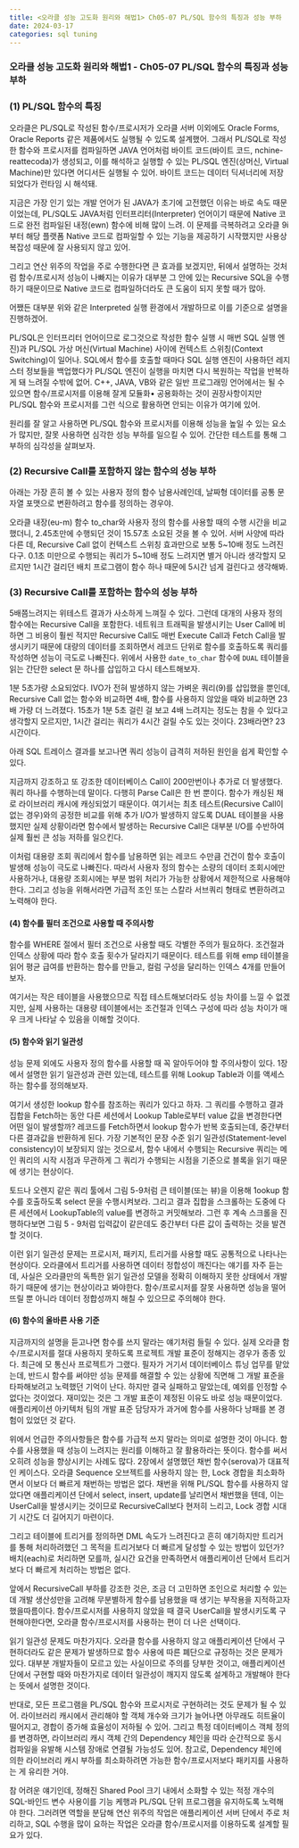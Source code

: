 ```yaml
---
title: <오라클 성능 고도화 원리와 해법1> Ch05-07 PL/SQL 함수의 특징과 성능 부하
date: 2024-03-17
categories: sql tuning
---
```



### 오라클 성능 고도화 원리와 해법1 - Ch05-07 PL/SQL 함수의 특징과 성능 부하

### (1) PL/SQL 함수의 특징

오라클은 PL/SQL로 작성된 함수/프로시저가 오라클 서버 이외에도 Oracle Forms, Oracle Reports 같은 제품에서도 실행될 수 있도록 설계했어. 그래서 PL/SQL로 작성한 함수와 프로시저를 컴파일하면 JAVA 언어처럼 바이트 코드(바이트 코드, nchine-reattecoda)가 생성되고, 이를 해석하고 실행할 수 있는 PL/SQL 엔진(상머신, Virtual Machine)만 있다면 어디서든 실행될 수 있어. 바이트 코드는 데이터 딕셔너리에 저장되었다가 런타임 시 해석돼.

지금은 가장 인기 있는 개발 언어가 된 JAVA가 초기에 고전했던 이유는 바로 속도 때문이었는데, PL/SQL도 JAVA처럼 인터프리터(Interpreter) 언어이기 때문에 Native 코드로 완전 컴파일된 내정(ewn) 함수에 비해 많이 느려. 이 문제를 극복하려고 오라클 9i부터 해당 플랫폼 Native 코드로 컴파일할 수 있는 기능을 제공하기 시작했지만 사용상 복잡성 때문에 잘 사용되지 않고 있어.

그리고 연산 위주의 작업을 주로 수행한다면 큰 효과를 보겠지만, 뒤에서 설명하는 것처럼 함수/프로시저 성능이 나빠지는 이유가 대부분 그 안에 있는 Recursive SQL을 수행하기 때문이므로 Native 코드로 컴파일하더라도 큰 도움이 되지 못할 때가 많아.

어쨌든 대부분 위와 같은 Interpreted 실행 환경에서 개발하므로 이를 기준으로 설명을 진행하겠어.

PL/SQL은 인터프리터 언어이므로 로그것으로 작성한 함수 실행 시 매번 SQL 실행 엔진)과 PL/SQL 가상 머신(Virtual Machine) 사이에 컨텍스트 스위칭(Context Switching)이 일어나. SQL에서 함수를 호출할 때마다 SQL 실행 엔진이 사용하던 레지스터 정보들을 백업했다가 PL/SQL 엔진이 실행을 마치면 다시 복원하는 작업을 반복하게 돼 느려질 수밖에 없어. C++, JAVA, VB와 같은 일반 프로그래밍 언어에서는 될 수 있으면 함수/프로시저를 이용해 잘게 모듈화• 공용화하는 것이 권장사항이지만 PL/SQL 함수와 프로시저를 그런 식으로 활용하면 안되는 이유가 여기에 있어.

원리를 잘 알고 사용하면 PL/SQL 함수와 프로시저를 이용해 성능을 높일 수 있는 요소가 많지만, 잘못 사용하면 심각한 성능 부하를 일으킬 수 있어. 간단한 테스트를 통해 그 부하의 심각성을 살펴보자.

### (2) Recursive Call를 포함하지 않는 함수의 성능 부하

아래는 가장 흔히 볼 수 있는 사용자 정의 함수 남용사례인데, 날짜형 데이터를 공통 문자열 포맷으로 변환하려고 함수를 정의하는 경우야.

오라클 내장(eu-m) 함수 to_char와 사용자 정의 함수를 사용할 때의 수행 시간을 비교했더니, 2.45초만에 수행되던 것이 15.57초 소요된 것을 볼 수 있어. 서버 사양에 따라 다른 데, Recursive Call 없이 컨텍스트 스위칭 효과만으로 보통 5~10배 정도 느려진다구. 0.1초 미만으로 수행되는 쿼리가 5~10배 정도 느려지면 별거 아니라 생각할지 모르지만 1시간 걸리던 배치 프로그램이 함수 하나 때문에 5시간 넘게 걸린다고 생각해봐.

### (3) Recursive Call를 포함하는 함수의 성능 부하

5배쯤느려지는 위테스트 결과가 사소하게 느껴질 수 있다. 그런데 대개의 사용자 정의 함수에는 Recursive Call을 포함한다. 네트워크 트래픽을 발생시키는 User Call에 비하면 그 비용이 훨씬 적지만 Recursive Call도 매번 Execute Call과 Fetch Call을 발생시키기 때문에 대량의 데이터를 조회하면서 레코드 단위로 함수를 호출하도록 쿼리를 작성하면 성능이 극도로 나빠진다. 위에서 사용한 `date_to_char` 함수에 `DUAL` 테이블을 읽는 간단한 select 문 하나를 삽입하고 다시 테스트해보자.

1분 5초가량 소요되었다. IVO가 전혀 발생하지 않는 가벼운 쿼리(9)를 삽입했을 뿐인데, Recursive Call 없는 함수와 비교하면 4배, 함수를 사용하지 않았을 때와 비교하면 23배 가량 더 느려졌다. 15초가 1분 5초 걸린 걸 보고 4배 느려지는 정도는 참을 수 있다고 생각할지 모르지만, 1시간 걸리는 쿼리가 4시간 걸릴 수도 있는 것이다. 23배라면? 23시간이다.

아래 SQL 트레이스 결과를 보고나면 쿼리 성능이 급격히 저하된 원인을 쉽게 확인할 수 있다.

지금까지 강조하고 또 강조한 데이터베이스 Call이 200만번이나 추가로 더 발생했다. 쿼리 하나를 수행하는데 말이다. 다행히 Parse Call은 한 번 뿐이다. 함수가 캐싱된 채로 라이브러리 캐시에 캐싱되었기 때문이다. 여기서는 최초 테스트(Recursive Call이 없는 경우)와의 공정한 비교를 위해 추가 I/O가 발생하지 않도록 DUAL 테이블을 사용했지만 실제 상황이라면 함수에서 발생하는 Recursive Call은 대부분 I/O를 수반하여 실제 훨씬 큰 성능 저하를 일으킨다.

이처럼 대용량 조회 쿼리에서 함수를 남용하면 읽는 레코드 수만큼 건건이 함수 호출이 발생해 성능이 극도로 나빠진다. 따라서 사용자 정의 함수는 소량의 데이터 조회시에만 사용하거나, 대용량 조회시에는 부분 범위 처리가 가능한 상황에서 제한적으로 사용해야 한다. 그리고 성능을 위해서라면 가급적 조인 또는 스칼라 서브쿼리 형태로 변환하려고 노력해야 한다.

#### (4) 함수를 필터 조건으로 사용할 때 주의사항

함수를 WHERE 절에서 필터 조건으로 사용할 때도 각별한 주의가 필요하다. 조건절과 인덱스 상황에 따라 함수 호출 횟수가 달라지기 때문이다. 테스트를 위해 emp 테이블을 읽어 평균 급여를 반환하는 함수를 만들고, 컬럼 구성을 달리하는 인덱스 4개를 만들어 보자.

여기서는 작은 테이블을 사용했으므로 직접 테스트해보더라도 성능 차이를 느낄 수 없겠지만, 실제 사용하는 대용량 테이블에서는 조건절과 인덱스 구성에 따라 성능 차이가 매우 크게 나타날 수 있음을 이해할 것이다.

#### (5) 함수와 읽기 일관성

성능 문제 외에도 사용자 정의 함수를 사용할 때 꼭 알아두어야 할 주의사항이 있다. 1장에서 설명한 읽기 일관성과 관련 있는데, 테스트를 위해 Lookup Table과 이를 액세스하는 함수를 정의해보자.

여기서 생성한 lookup 함수를 참조하는 쿼리가 있다고 하자. 그 쿼리를 수행하고 결과 집합을 Fetch하는 동안 다른 세션에서 Lookup Table로부터 value 값을 변경한다면 어떤 일이 발생할까? 레코드를 Fetch하면서 lookup 함수가 반복 호출되는데, 중간부터 다른 결과값을 반환하게 된다. 가장 기본적인 문장 수준 읽기 일관성(Statement-level consistency)이 보장되지 않는 것으로서, 함수 내에서 수행되는 Recursive 쿼리는 메인 쿼리의 시작 시점과 무관하게 그 쿼리가 수행되는 시점을 기준으로 블록을 읽기 때문에 생기는 현상이다.

토드나 오렌지 같은 쿼리 툴에서 그림 5-9처럼 큰 테이블(또는 뷰)을 이용해 1ookup 함수를 호출하도록 select 문을 수행시켜보라. 그리고 결과 집합을 스크롤하는 도중에 다른 세션에서 LookupTable의 value를 변경하고 커밋해보라. 그런 후 계속 스크롤을 진행하다보면 그림 5 - 9처럼 입력값이 같은데도 중간부터 다른 값이 출력하는 것을 발견할 것이다.

이런 읽기 일관성 문제는 프로시저, 패키지, 트리거를 사용할 때도 공통적으로 나타나는 현상이다. 오라클에서 트리거를 사용하면 데이터 정합성이 깨진다는 얘기를 자주 듣는데, 사실은 오라클만의 독특한 읽기 일관성 모델을 정확히 이해하지 못한 상태에서 개발하기 때문에 생기는 현상이라고 봐야한다. 함수/프로시저를 잘못 사용하면 성능을 떨어뜨릴 뿐 아니라 데이터 정합성까지 해칠 수 있으므로 주의해야 한다.

#### (6) 함수의 올바른 사용 기준 

지금까지의 설명을 듣고나면 함수를 쓰지 말라는 얘기처럼 들릴 수 있다. 실제 오라클 함수/프로시저를 절대 사용하지 못하도록 프로젝트 개발 표준이 정해지는 경우가 종종 있다. 최근에 모 통신사 프로젝트가 그랬다. 필자가 거기서 데이터베이스 튜닝 업무를 맡았는데, 반드시 함수를 써야만 성능 문제를 해결할 수 있는 상황에 직면해 그 개발 표준을 타파해보려고 노력했던 기억이 난다. 하지만 결국 실패하고 말았는데, 예외를 인정할 수 없다는 것이었다. 재미있는 것은 그 개발 표준이 제정된 이유도 바로 성능 때문이었다. 애플리케이션 아키텍처 팀의 개발 표준 담당자가 과거에 함수를 사용하다 낭패를 본 경험이 있었던 것 같다.

위에서 언급한 주의사항들은 함수를 가급적 쓰지 말라는 의미로 설명한 것이 아니다. 함수를 사용했을 때 성능이 느려지는 원리를 이해하고 잘 활용하라는 뜻이다. 함수를 써서 오히려 성능을 향상시키는 사례도 많다. 2장에서 설명했던 채번 함수(serova)가 대표적인 케이스다. 오라클 Sequence 오브젝트를 사용하지 않는 한, Lock 경합을 최소화하면서 이보다 더 빠르게 채번하는 방법은 없다. 채번을 위해 PL/SQL 함수를 사용하지 않았다면 애플리케이션 단에서 select, insert, update를 날리면서 채번했을 텐데, 이는 UserCall을 발생시키는 것이므로 RecursiveCall보다 현저히 느리고, Lock 경합 시대기 시간도 더 길어지기 마련이다.

그리고 테이블에 트리거를 정의하면 DML 속도가 느려진다고 흔히 얘기하지만 트리거를 통해 처리하려했던 그 목적을 트리거보다 더 빠르게 달성할 수 있는 방법이 있던가? 배치(each)로 처리하면 모를까, 실시간 요건을 만족하면서 애플리케이션 단에서 트리거보다 더 빠르게 처리하는 방법은 없다.

앞에서 RecursiveCall 부하를 강조한 것은, 조금 더 고민하면 조인으로 처리할 수 있는데 개발 생산성만을 고려해 무분별하게 함수를 남용했을 때 생기는 부작용을 지적하고자 했을따름이다. 함수/프로시저를 사용하지 않았을 때 결국 UserCall을 발생시키도록 구현해야한다면, 오라클 함수/프로시저를 사용하는 편이 더 나은 선택이다.

읽기 일관성 문제도 마찬가지다. 오라클 함수를 사용하지 않고 애플리케이션 단에서 구현하더라도 같은 문제가 발생하므로 함수 사용에 따른 폐단으로 규정하는 것은 문제가 있다. 대부분 개발자들이 모르고 있는 사실이므로 주의를 당부한 것이고, 애플리케이션 단에서 구현할 때와 마찬가지로 데이터 일관성이 깨지지 않도록 설계하고 개발해야 한다는 뜻에서 설명한 것이다.

반대로, 모든 프로그램을 PL/SQL 함수와 프로시저로 구현하려는 것도 문제가 될 수 있어. 라이브러리 캐시에서 관리해야 할 객체 개수와 크기가 늘어나면 아무래도 히트율이 떨어지고, 경합이 증가해 효율성이 저하될 수 있어. 그리고 특정 데이터베이스 객체 정의를 변경하면, 라이브러리 캐시 객체 간의 Dependency 체인을 따라 순간적으로 동시 컴파일을 유발해 시스템 장애로 연결될 가능성도 있어. 참고로, Dependency 체인에 의한 라이브러리 캐시 부하를 최소화하려면 가능한 함수/프로시저보다 패키지를 사용하는 게 유리한 거야.

참 어려운 얘기인데, 정해진 Shared Pool 크기 내에서 소화할 수 있는 적정 개수의 SQL-바인드 변수 사용이를 기능 케행과 PL/SQL 단위 프로그램을 유지하도록 노력해야 한다. 그러려면 역할을 분담해 연산 위주의 작업은 애플리케이션 서버 단에서 주로 처리하고, SQL 수행을 많이 요하는 작업은 오라클 함수/프로시저를 이용하도록 설계할 필요가 있다.


